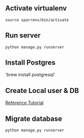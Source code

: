 ## Activate virtualenv
`source sparrenv/bin/activate`

## Run server
`python manage.py runserver`

## Install Postgres 
'brew install postgresql'

## Create Local user & DB 
[Reference Tutorial](https://www.digitalocean.com/community/tutorials/how-to-use-postgresql-with-your-django-application-on-ubuntu-14-04)

## Migrate database 
`python manage.py runserver`


